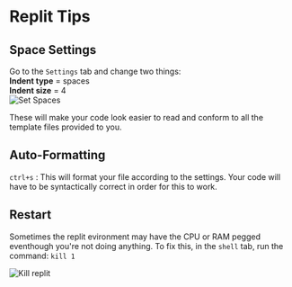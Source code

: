 # Replit Tips

## Space Settings
Go to the `Settings` tab and change two things:  
**Indent type** = spaces  
**Indent size** = 4  
<img alt="Set Spaces" src="../../_static/images/set_tabs.jpg"/>

These will make your code look easier to read and conform to all the template files provided to you.

## Auto-Formatting
`ctrl+s` : This will format your file according to the settings. Your code will have to be syntactically correct
in order for this to work.  

## Restart 
Sometimes the replit evironment may have the CPU or RAM pegged eventhough you're not doing anything.
To fix this, in the `shell` tab, run the command: `kill 1`

<img alt="Kill replit" src="../../_static/images/kill1.jpg"/>

